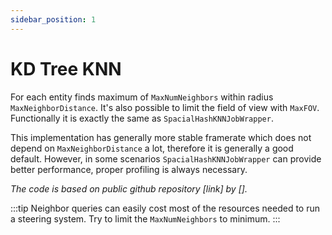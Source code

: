 ```yaml
---
sidebar_position: 1
---
```


# KD Tree KNN

For each entity finds maximum of `MaxNumNeighbors` within radius `MaxNeighborDistance`. It's also possible to limit the field of view with `MaxFOV`. Functionally it is exactly the same as `SpacialHashKNNJobWrapper`. 

This implementation has generally more stable framerate which does not depend on `MaxNeighborDistance` a lot, therefore it is generally a good default. However, in some scenarios `SpacialHashKNNJobWrapper` can provide better performance, proper profiling is always necessary.

*The code is based on public github repository [link] by [].*

:::tip
Neighbor queries can easily cost most of the resources needed to run a steering system. Try to limit the `MaxNumNeighbors` to minimum. 
:::
